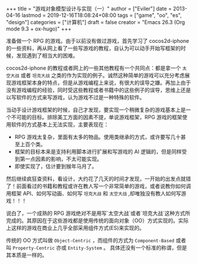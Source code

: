 +++
title = "游戏对象模型设计与实现（一）"
author = ["Eviler"]
date = 2013-04-16
lastmod = 2019-12-16T18:08:24+08:00
tags = ["game", "oo", "es", "design"]
categories = ["计算机"]
draft = false
creator = "Emacs 26.3 (Org mode 9.3 + ox-hugo)"
+++

准备做一个 RPG 的游戏。由于以前没有做过游戏，首先学习了 cocos2d-iphone 的一些资料，再从网上看了一些写游戏的教程，自认为可以动手开始写框架的时候，发现遇到了相当大的困难。

cocos2d-iphone 的教程或者网上的一些其他教程有一个共同点：都是拿一个 `太空大战`
或者 `坦克大战` 之类的作为实现的例子。诚然这种简单的游戏可以充分考虑展现游戏框架本身的特点，但是从游戏编程上来说，有很大的误导之嫌。再加上由于没有游戏编程的经验，同时受这些教程或者书籍中的这些例子的误导，思维上还是以写软件的方式来写游戏，认为游戏不过是一种特殊的软件。

<!--more-->

当动手设计游戏框架的时候，自己才发现，要实现一个稍微复杂的游戏基本上是一个不可能的目标。排除美工方面的因素不提，单说游戏框架，RPG 游戏的框架使用软件的方式基本上无法实现，主要表现在：

-   RPG 游戏太复杂，里面有太多的物品。使用类继承的方式，或许要写几十甚至上百个类。
-   框架的目标本来是支持利用脚本进行扩展和写游戏的 AI 逻辑的，但是同样受到第一点因素的影响，不太可能实现。
-   即使实现了，估计要到猴年马月了。

然后继续疯狂查资料，看设计，大约花了几天的时间才发现，一开始的出发点就错了！前面看过的书籍和教程或许在教人写一个非常简单的游戏，或者说教你如何调用框架 API、如何写动画、如何写 `坦克大战`
和 `太空大战` ,却唯独没有教人如何写游戏！！！

说白了，一个成熟的 RPG 游戏绝对不是用写\`太空大战\`或者\`坦克大战\`这种方式所完成的。其原因在于这些游戏都是使用传统的面向对象（OO）方式实现的。实际上这样的游戏在商业上几乎全部采用组件方式(ES)来实现的。

传统的 OO 方式叫做 `Object-Centric` ，而组件的方式为 `Component-Based` 或者叫
`Property-Centric` 亦或 `Entity-System` 。 具体还没有一个标准的称谓，但是其本质是一样的。
